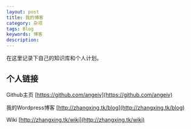 ```yaml
---
layout: post
title: 我的博客
category: 杂项
tags: Blog
keywords: 博客
description:
---
```


在这里记录下自己的知识库和个人计划。

## 个人链接

Github主页 [https://github.com/angeiv](https://github.com/angeiv)

我的Wordpress博客 [http://zhangxing.tk/blog](http://zhangxing.tk/blog)

Wiki [http://zhangxing.tk/wiki](http://zhangxing.tk/wiki)